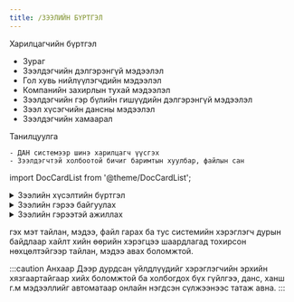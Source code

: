 ```yaml
---
title: /ЗЭЭЛИЙН БҮРТГЭЛ
---
```


Харилцагчийн бүртгэл 
- Зураг
- Зээлдэгчийн дэлгэрэнгүй мэдээлэл
- Гол хувь нийлүүлэгчдийн мэдээлэл
- Компанийн захирлын тухай мэдээлэл
- Зээлдэгчийн гэр бүлийн гишүүдийн дэлгэрэнгүй мэдээлэл
- Зээл хүсэгчийн дансны мэдээлэл
- Зээлдэгчийн хамаарал

 Танилцуулга 

    - ДАН системээр шинэ харилцагч үүсгэх
    - Зээлдэгчтэй холбоотой бичиг баримтын хуулбар, файлын сан

import DocCardList from '@theme/DocCardList';

<DocCardList />


 <details>
    <summary> Зээлийн хүсэлтийн бүртгэл </summary>

    - Зээлийн хүсэлтийн үндсэн мэдээлэл
    - Барьцаа хөрөнгийн тухай мэдээлэл
    - Зээлдэгчийн 5C
    - Зээлдэгчийн санхүүгийн мэдээлэл
    - Эдийн засагчийн дүгнэлт
    - Захирал, зээлийн хорооны шийдвэр
    - Зээлийн хүсэлтэд хавсаргасан бичиг баримт, файлын сан

</details>

 <details>
    <summary> Зээлийн гэрээ байгуулах </summary>

    - Зээлийн үндсэн гэрээ (зээлийн төрлөөр)
    - Барьцаа хөрөнгө 
    - Баталгаа гэрээ 
    - Зээл төлөх график

 </details>

<details>
    <summary> Зээлийн гэрээтэй ажиллах </summary>

    - Зээлийн гэрээний сунгалт бүртгэх 
    - Хүүгийн өөрчлөлтийг бүртгэх 
    - Зээлийн ангилал шилжүүлэх 
    - Зээл хаах, түүхчилсэн санд бүртгэх 
    - Санамж оруулах (хүү төлөлтийг сануулах, хэрэглэгчийн оруулсан санамж) 
    - Явцын хяналтын тайлан оруулах 
    - Зээлийн гүйлгээ оруулах 
    - Лавлах сан 
    - Гэрээ болон гэрээтэй холбоотой бичиг баримт, файлын сан
    - Зээлийн гэрээ хэвлэх
    - Зохицуулагчийн тайлан мэдээ
    - Санхүүгийн шинжилгээ зээлдэгчийн дэлгэрэнгүй мэдээллийг агуулсан танилцуулах хуудас (Иргэн, байгууллага)
    - Холбогдох дотоод тайлан мэдээ
    - ЗМС-аас мэдээлэл татах, мэдээ илгээх

</details>

гэх мэт тайлан, мэдээ, файл гарах ба тус системийн хэрэглэгч дурын байдлаар хайлт хийн өөрийн хэрэгцээ шаардлагад тохирсон нөхцөлтэйгээр тайлан, мэдээ авах боломжтой.

:::caution Анхаар
Дээр дурдсан үйлдлүүдийг хэрэглэгчийн эрхийн хязгаартайгаар хийх боломжтой ба холбогдох бүх гүйлгээ, данс, ханш г.м мэдээллийг автоматаар онлайн нэгдсэн сүлжээнээс татаж авна.
:::



